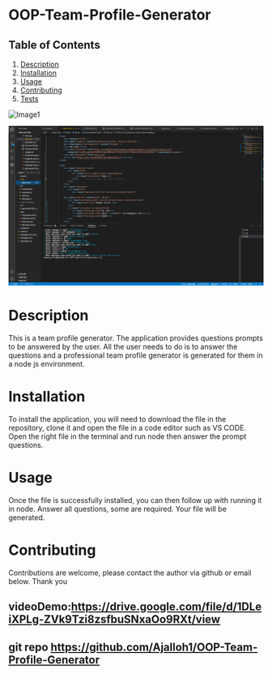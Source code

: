 # OOP-Team-Profile-Generator

## Table of Contents

1. [Description](#description)
2. [Installation](#installation)
3. [Usage](#usage)
5. [Contributing](#contributing)
6. [Tests](#tests)

![Image1](./assets/img.png)

![Image2](./assets/img2.png)
# Description
This is a team profile generator. The application provides questions prompts to be answered by the user. 
All the user needs to do is to answer the questions and a professional team profile generator is generated for them in a node js environment.

# Installation
To install the application, you will need to download the file in the repository, clone it and open the file in a code editor such as VS CODE.
 Open the right file in the terminal and run node then answer the prompt questions.

# Usage
Once the file is successfully installed, you can then follow up with running it in node. Answer all questions, some are required. 
Your file will be generated.
# Contributing
Contributions are welcome, please contact the author via github or email below. Thank you


## videoDemo:https://drive.google.com/file/d/1DLeiXPLg-ZVk9Tzi8zsfbuSNxaOo9RXt/view
## git repo https://github.com/Ajalloh1/OOP-Team-Profile-Generator
